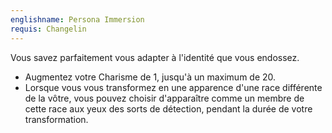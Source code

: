 ```yaml
---
englishname: Persona Immersion
requis: Changelin
---
```

Vous savez parfaitement vous adapter à l'identité que vous endossez.

 - Augmentez votre Charisme de 1, jusqu'à un maximum de 20.
 - Lorsque vous vous transformez en une apparence d'une race différente de la vôtre, vous pouvez choisir d'apparaître comme un membre de cette race aux yeux des sorts de détection, pendant la durée de votre transformation.
